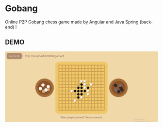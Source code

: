 # Gobang

Online P2P Gobang chess game made by Angular and Java Spring (back-end) !

## DEMO

![Demo](https://github.com/Johnny850807/Gobang/blob/master/docs/img/demo.png)
